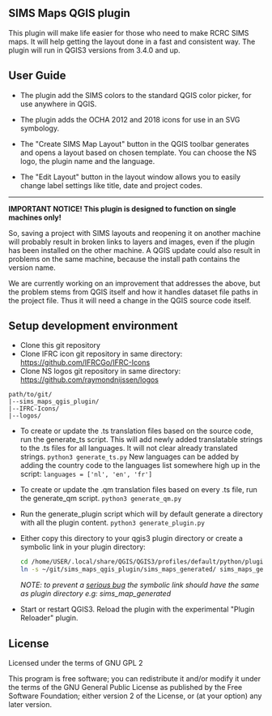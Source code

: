 ## SIMS Maps QGIS plugin

This plugin will make life easier for those who need to make RCRC SIMS maps. It will help getting the layout done in
a fast and consistent way. The plugin will run in QGIS3 versions from 3.4.0 and up.

## User Guide

* The plugin add the SIMS colors to the standard QGIS color picker, for use
anywhere in QGIS.

* The plugin adds the OCHA 2012 and 2018 icons for use in an SVG symbology.

* The "Create SIMS Map Layout" button in the QGIS toolbar generates and opens a
layout based on chosen template. You can choose the NS logo, the plugin name and
the language.

* The "Edit Layout" button in the layout window allows you to easily change
label settings like title, date and project codes.

---
**IMPORTANT NOTICE! This plugin is designed to function on single machines only!**

So, saving a project with SIMS layouts and reopening it on another machine will
probably result in broken links to layers and images, even if the plugin has been
installed on the other machine. A QGIS update could also result in problems on
the same machine, because the install path contains the version name.

We are currently working on an improvement that addresses the above, but the problem stems from QGIS itself and how it handles dataset file paths in the project file.
Thus it will need a change in the QGIS source code itself.

## Setup development environment

* Clone this git repository
* Clone IFRC icon git repository in same directory: https://github.com/IFRCGo/IFRC-Icons
* Clone NS logos git repository in same directory: https://github.com/raymondnijssen/logos

```
path/to/git/
|--sims_maps_qgis_plugin/
|--IFRC-Icons/
|--logos/

```

* To create or update the .ts translation files based on the source code, run the generate_ts script. This will add newly added translatable strings to the .ts files for all languages. It will not clear already translated strings.
```python3 generate_ts.py```
New languages can be added by adding the country code to the languages list somewhere high up in the script:
```languages = ['nl', 'en', 'fr']```

* To create or update the .qm translation files based on every .ts file, run the generate_qm script.
```python3 generate_qm.py```

* Run the generate_plugin script which will by default generate a directory with all the plugin content.
```python3 generate_plugin.py```

* Either copy this directory to your qgis3 plugin directory or create a symbolic link in your plugin directory:

    ```bash
    cd /home/USER/.local/share/QGIS/QGIS3/profiles/default/python/plugins
    ln -s ~/git/sims_maps_qgis_plugin/sims_maps_generated/ sims_maps_generated
    ```
    *NOTE: to prevent a [serious bug](https://github.com/rodekruis/sims_maps_qgis_plugin/issues/39) the symbolic link should have the same as plugin directory e.g: sims_map_generated*

* Start or restart QGIS3. Reload the plugin with the experimental "Plugin Reloader" plugin.


## License

Licensed under the terms of GNU GPL 2

This program is free software; you can redistribute it and/or modify
it under the terms of the GNU General Public License as published by
the Free Software Foundation; either version 2 of the License, or
(at your option) any later version.
